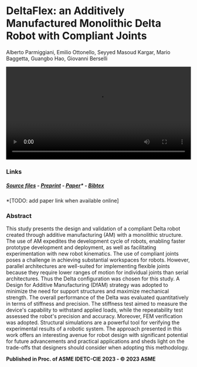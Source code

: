 # DeltaFlex: an Additively Manufactured Monolithic Delta Robot with Compliant Joints

Alberto Parmiggiani, Emilio Ottonello, Seyyed Masoud Kargar, Mario Baggetta, Guangbo Hao, Giovanni Berselli

<video width=100% controls>
  <source src="https://raw.githubusercontent.com/made-iit/deltaflex/main/media/video_deltaflex.mp4" type="video/mp4">
</video>

### Links

##### [Source files](https://github.com/made-iit/deltaflex) - [Preprint](https://github.com/made-iit/deltaflex/raw/main/media/preprint_deltaflex.pdf) - [Paper]()* - [Bibtex](https://github.com/made-iit/deltaflex/raw/main/media/bibtex.bib)
*[TODO: add paper link when available online] 

### Abstract

This study presents the design and validation of a compliant Delta robot created through additive manufacturing (AM) with a monolithic structure. The use of AM expedites the development cycle of robots, enabling faster prototype development and deployment, as well as facilitating experimentation with new robot kinematics. The use of compliant joints poses a challenge in achieving substantial workspaces for robots. However, parallel architectures are well-suited for implementing flexible joints because they require lower ranges of motion for individual joints than serial architectures. Thus the Delta configuration was chosen for this study. A Design for Additive Manufacturing (DfAM) strategy was adopted to minimize the need for support structures and maximize mechanical strength. The overall performance of the Delta was evaluated quantitatively in terms of stiffness and precision. The stiffness test aimed to measure the device's capability to withstand applied loads, while the repeatability test assessed the robot's precision and accuracy. Moreover, FEM verification was adopted. Structural simulations are a powerful tool for verifying the experimental results of a robotic system. The approach presented in this work offers an interesting avenue for robot design with significant potential for future advancements and practical applications and sheds light on the trade-offs that designers should consider when adopting this methodology.

**Published in Proc. of ASME IDETC-CIE 2023 - © 2023 ASME**